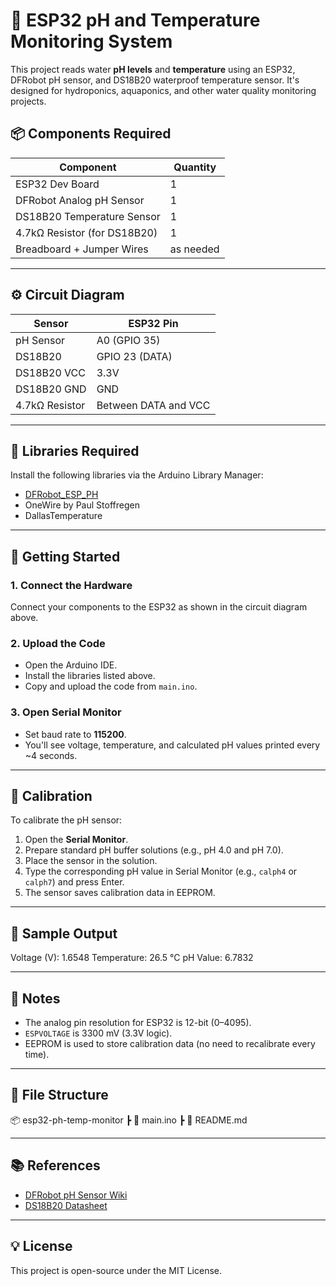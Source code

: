 # 🌱 ESP32 pH and Temperature Monitoring System

This project reads water **pH levels** and **temperature** using an ESP32, DFRobot pH sensor, and DS18B20 waterproof temperature sensor. It's designed for hydroponics, aquaponics, and other water quality monitoring projects.

## 📦 Components Required

| Component                | Quantity |
|--------------------------|----------|
| ESP32 Dev Board          | 1        |
| DFRobot Analog pH Sensor | 1        |
| DS18B20 Temperature Sensor | 1        |
| 4.7kΩ Resistor (for DS18B20) | 1   |
| Breadboard + Jumper Wires| as needed|

---

## ⚙️ Circuit Diagram

| Sensor       | ESP32 Pin        |
|--------------|------------------|
| pH Sensor    | A0 (GPIO 35)     |
| DS18B20      | GPIO 23 (DATA)   |
| DS18B20 VCC  | 3.3V             |
| DS18B20 GND  | GND              |
| 4.7kΩ Resistor | Between DATA and VCC |

---

## 🧠 Libraries Required

Install the following libraries via the Arduino Library Manager:

- [DFRobot_ESP_PH](https://github.com/DFRobot/DFRobot_ESP_PH)
- OneWire by Paul Stoffregen
- DallasTemperature

---

## 🚀 Getting Started

### 1. Connect the Hardware

Connect your components to the ESP32 as shown in the circuit diagram above.

### 2. Upload the Code

- Open the Arduino IDE.
- Install the libraries listed above.
- Copy and upload the code from `main.ino`.

### 3. Open Serial Monitor

- Set baud rate to **115200**.
- You'll see voltage, temperature, and calculated pH values printed every ~4 seconds.

---

## 🔧 Calibration

To calibrate the pH sensor:

1. Open the **Serial Monitor**.
2. Prepare standard pH buffer solutions (e.g., pH 4.0 and pH 7.0).
3. Place the sensor in the solution.
4. Type the corresponding pH value in Serial Monitor (e.g., `calph4` or `calph7`) and press Enter.
5. The sensor saves calibration data in EEPROM.

---

## 🧪 Sample Output

Voltage (V): 1.6548
Temperature: 26.5 °C
pH Value: 6.7832

---

## 📝 Notes

- The analog pin resolution for ESP32 is 12-bit (0–4095).
- `ESPVOLTAGE` is 3300 mV (3.3V logic).
- EEPROM is used to store calibration data (no need to recalibrate every time).

---

## 📁 File Structure

📦 esp32-ph-temp-monitor
┣ 📜 main.ino
┣ 📜 README.md

---

## 📚 References

- [DFRobot pH Sensor Wiki](https://wiki.dfrobot.com/PH_meter_SKU__SEN0161_V2)
- [DS18B20 Datasheet](https://datasheets.maximintegrated.com/en/ds/DS18B20.pdf)

---

## 💡 License

This project is open-source under the MIT License.
